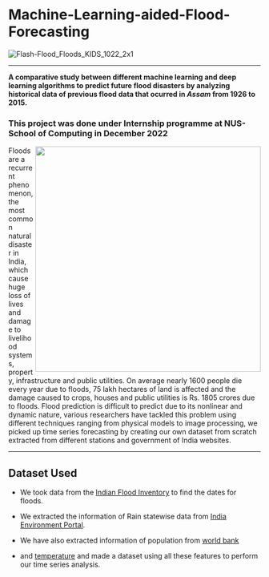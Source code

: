 # Machine-Learning-aided-Flood-Forecasting

![Flash-Flood_Floods_KIDS_1022_2x1](https://user-images.githubusercontent.com/105945382/211735853-064fd590-47e1-4c0e-a2f0-f35103c8e131.jpg)
<hr>

**A comparative study between different machine learning and deep learning algorithms to predict future flood disasters by analyzing 
historical data of previous flood data that ocurred in _Assam_ from 1926 to 2015.**

### This project was done under Internship programme at NUS-School of Computing in December 2022
<img align="right" width=450 src="https://user-images.githubusercontent.com/105945382/211739166-c812c826-0171-43cb-9855-2bc694ceb2ef.png" />

Floods are a recurrent phenomenon, the most common natural disaster in India, which cause huge loss of lives and 
damage to livelihood systems, property, 
infrastructure and public utilities. 
On average nearly 1600 people die every year due to floods, 75 lakh hectares of land is affected and the damage caused to crops, 
houses and public utilities is Rs. 1805 crores due to floods.
Flood prediction is difficult to predict due to its nonlinear and dynamic nature, 
various researchers have tackled this problem using different techniques ranging from physical models to image processing, 
we picked up time series forecasting by creating our own dataset from scratch extracted from different stations and government of India websites.

<hr>

## Dataset Used 

- We took data from the [Indian Flood Inventory](https://link.springer.com/article/10.1007/s11069-021-04698-6) to find the dates for floods.

- We extracted the information of Rain statewise data from [India Environment Portal](http://www.indiaenvironmentportal.org.in/media/iep/infographics/Rainfall%20in%20India/112%20years%20of%20rainfall.html).

- We have also extracted information of population from [world bank](https://data.worldbank.org/indicator/SP.POP.TOTL?locations=IN)  

- and [temperature](https://www.kaggle.com/datasets/berkeleyearth/climate-change-earth-surface-temperature-data ) and made a dataset using all these features to perform our time series analysis.
